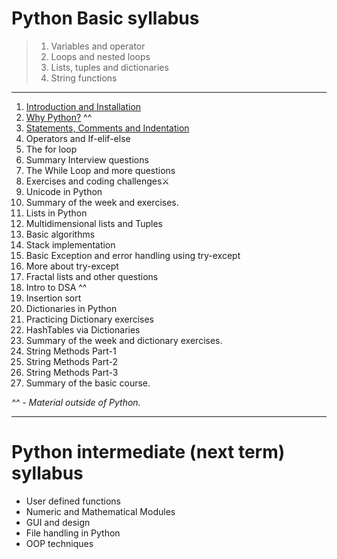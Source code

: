 # Python Basic syllabus
>  1) Variables and operator
>  2) Loops and nested loops
>  3) Lists, tuples and dictionaries
>  4) String functions

____
1) [Introduction and Installation](https://github.com/Aatmaj-Zephyr/Learning-Python/tree/main/Basic/Day%201)
2) [Why Python?](https://dev.to/shivashishthak3/top-reasons-why-learning-python-is-the-best-decision-392k) ^^
3) [Statements, Comments and Indentation](https://github.com/Aatmaj-Zephyr/Learning-Python/tree/main/Basic/Day%202)
4) Operators and If-elif-else
5) The for loop
6) Summary Interview questions
7) The While Loop and more questions
8) Exercises and coding challenges⚔️
9) Unicode in Python
10) Summary of the week and exercises.
11) Lists in Python
12) Multidimensional lists and Tuples
13) Basic algorithms
14) Stack implementation
15) Basic Exception and error handling using try-except
16) More about try-except
17) Fractal lists and other questions
18) Intro to DSA ^^
19) Insertion sort
20) Dictionaries in Python
21) Practicing Dictionary exercises
22) HashTables via Dictionaries
23) Summary of the week and dictionary exercises.
24) String Methods Part-1
25) String Methods Part-2
26) String Methods Part-3
27) Summary of the basic course.

_^^ - Material outside of Python._

_____

# Python intermediate (next term) syllabus
- User defined functions
- Numeric and Mathematical Modules
- GUI and design
- File handling in Python
- OOP techniques
